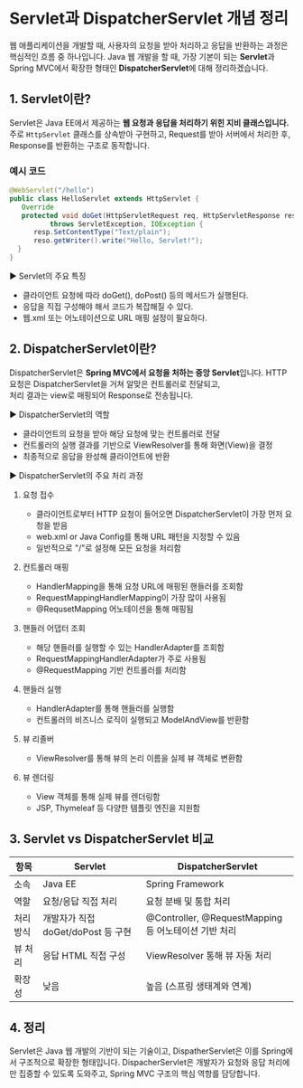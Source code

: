 # Servlet과 DispatcherServlet 개념 정리

웹 애플리케이션을 개발할 때, 사용자의 요청을 받아 처리하고 응답을 반환하는 과정은 핵심적인 흐름 중 하나입니다.
Java 웹 개발을 할 때, 가장 기본이 되는 **Servlet**과 Spring MVC에서 확장한 형태인 **DispatcherServlet**에 대해 정리하겠습니다.

## 1. Servlet이란?

Servlet은 Java EE에서 제공하는 **웹 요청과 응답을 처리하기 위힌 지비 클래스입니다.**
주로 `HttpServlet` 클래스를 상속받아 구현하고, Request를 받아 서버에서 처리한 후, Response를 반환하는 구조로 동작합니다.

### 예시 코드

```java
@WebServlet("/hello")
public class HelloServlet extends HttpServlet {
   Override
   protected void doGet(HttpServletRequest req, HttpServletResponse resp)
          throws ServletException, IOException {
      resp.SetContentType("Text/plain");
      reso.getWriter().write("Hello, Servlet!");
  }
}
```

▶ Servlet의 주요 특징

- 클라이언트 요청에 따라 doGet(), doPost() 등의 메서드가 실행된다.
- 응답을 직접 구성해야 해서 코드가 복잡해질 수 있다.
- 웹.xml 또는 어노테이션으로 URL 매핑 설정이 팔요하다.

## 2. DispatcherServlet이란?

DispatcherServlet은 **Spring MVC에서 요청을 처하는 중앙 Servlet**입니다.
HTTP 요청은 DispatcherServlet을 거쳐 알맞은 컨트롤러로 전달되고, <br>처리 결과는 view로 매핑되어 Response로 전송됩니다.

▶ DispatcherServlet의 역할
 - 클라이언트의 요청을 받아 해당 요청에 맞는 컨트롤러로 전달
 - 컨트롤러의 실행 결과를 기반으로 ViewResolver를 통해 화면(View)을 결정
 - 최종적으로 응답을 완성해 클라이언트에 반환


▶ DispatcherServlet의 주요 처리 과정

1. 요청 접수
   - 클라이언트로부터 HTTP 요청이 들어오면 DispatcherServlet이 가장 먼저 요청을 받음
   - web.xml or Java Config를 통해 URL 패턴을 지정할 수 있음
   - 일반적으로 "/"로 설정해 모든 요청을 처리함

2. 컨트롤러 매핑
   - HandlerMapping을 통해 요청 URL에 매핑된 핸들러를 조회함
   - RequestMappingHandlerMapping이 가장 많이 사용됨
   - @RequsetMapping 어노테이션을 통해 매핑됨

3. 핸들러 어댑터 조회
   - 해당 핸들러를 실행할 수 있는 HandlerAdapter를 조회함
   - RequestMappingHandlerAdapter가 주로 사용됨
   - @RequestMapping 기반 컨트롤러를 처리함

4. 핸들러 실행
   - HandlerAdapter를 통해 핸들러를 실행함
   - 컨트롤러의 비즈니스 로직이 실행되고 ModelAndView를 반환함

5. 뷰 리졸버
   - ViewResolver를 통해 뷰의 논리 이름을 실제 뷰 객체로 변환함

6. 뷰 렌더링
   - View 객체를 통해 실제 뷰를 렌더링함
   - JSP, Thymeleaf 등 다양한 템플릿 엔진을 지원함
  
## 3. Servlet vs DispatcherServlet 비교

| 항목       | Servlet                              | DispatcherServlet                            |
|------------|---------------------------------------|-----------------------------------------------|
| 소속       | Java EE                              | Spring Framework                              |
| 역할       | 요청/응답 직접 처리                  | 요청 분배 및 통합 처리                        |
| 처리 방식  | 개발자가 직접 doGet/doPost 등 구현   | @Controller, @RequestMapping 등 어노테이션 기반 처리 |
| 뷰 처리    | 응답 HTML 직접 구성                  | ViewResolver 통해 뷰 자동 처리               |
| 확장성     | 낮음                                 | 높음 (스프링 생태계와 연계)                 

## 4. 정리

Servlet은 Java 웹 개발의 기반이 되는 기술이고, DispatherServlet은 이를 Spring에서 구조적으로 확장한 형태입니다.
DispacherServlet은 개발자가 요청와 응답 처리에만 집중할 수 있도록 도와주고, Spring MVC 구조의 핵심 역항를 담당합니다.
   
 
